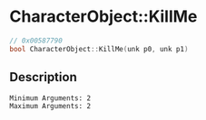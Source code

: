 # CharacterObject::KillMe
```c
// 0x00587790
bool CharacterObject::KillMe(unk p0, unk p1)
```
## Description
```
Minimum Arguments: 2
Maximum Arguments: 2
```
